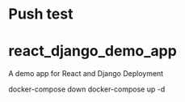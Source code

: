 # Push test
# react_django_demo_app
A demo app for React and Django Deployment

docker-compose down
docker-compose up -d

